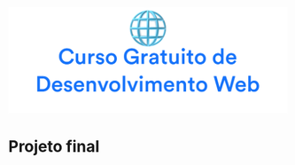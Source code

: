 <div align="center">
<img  src="../images/header.png" alt="Curso Gratuito Web Dev Awari" />
</div>

# Projeto final

